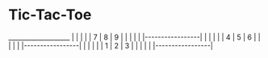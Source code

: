 # Tic-Tac-Toe
<p>
    ___________________
    |     |     |     |
    |  7  |  8  |  9  |
    |     |     |     |
    |-----------------|
    |     |     |     |
    |  4  |  5  |  6  |
    |     |     |     |
    |-----------------|
    |     |     |     |
    |  1  |  2  |  3  |
    |     |     |     |
    |-----------------|
</p>
